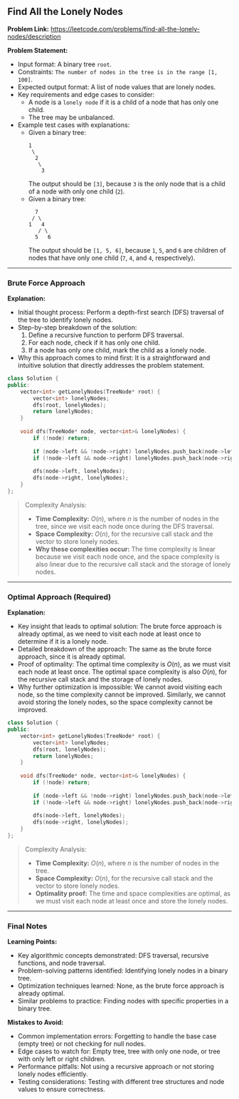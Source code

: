 ## Find All the Lonely Nodes
**Problem Link:** https://leetcode.com/problems/find-all-the-lonely-nodes/description

**Problem Statement:**
- Input format: A binary tree `root`.
- Constraints: `The number of nodes in the tree is in the range [1, 100]`.
- Expected output format: A list of node values that are lonely nodes.
- Key requirements and edge cases to consider:
  - A node is a `lonely node` if it is a child of a node that has only one child.
  - The tree may be unbalanced.
- Example test cases with explanations:
  - Given a binary tree: 
    ```
    1
     \
      2
       \
        3
    ```
    The output should be `[3]`, because `3` is the only node that is a child of a node with only one child (`2`).
  - Given a binary tree: 
    ```
      7
     / \
    1   4
       / \
      5   6
    ```
    The output should be `[1, 5, 6]`, because `1`, `5`, and `6` are children of nodes that have only one child (`7`, `4`, and `4`, respectively).

---

### Brute Force Approach

**Explanation:**
- Initial thought process: Perform a depth-first search (DFS) traversal of the tree to identify lonely nodes.
- Step-by-step breakdown of the solution:
  1. Define a recursive function to perform DFS traversal.
  2. For each node, check if it has only one child.
  3. If a node has only one child, mark the child as a lonely node.
- Why this approach comes to mind first: It is a straightforward and intuitive solution that directly addresses the problem statement.

```cpp
class Solution {
public:
    vector<int> getLonelyNodes(TreeNode* root) {
        vector<int> lonelyNodes;
        dfs(root, lonelyNodes);
        return lonelyNodes;
    }
    
    void dfs(TreeNode* node, vector<int>& lonelyNodes) {
        if (!node) return;
        
        if (node->left && !node->right) lonelyNodes.push_back(node->left->val);
        if (!node->left && node->right) lonelyNodes.push_back(node->right->val);
        
        dfs(node->left, lonelyNodes);
        dfs(node->right, lonelyNodes);
    }
};
```

> Complexity Analysis:
> - **Time Complexity:** $O(n)$, where $n$ is the number of nodes in the tree, since we visit each node once during the DFS traversal.
> - **Space Complexity:** $O(n)$, for the recursive call stack and the vector to store lonely nodes.
> - **Why these complexities occur:** The time complexity is linear because we visit each node once, and the space complexity is also linear due to the recursive call stack and the storage of lonely nodes.

---

### Optimal Approach (Required)

**Explanation:**
- Key insight that leads to optimal solution: The brute force approach is already optimal, as we need to visit each node at least once to determine if it is a lonely node.
- Detailed breakdown of the approach: The same as the brute force approach, since it is already optimal.
- Proof of optimality: The optimal time complexity is $O(n)$, as we must visit each node at least once. The optimal space complexity is also $O(n)$, for the recursive call stack and the storage of lonely nodes.
- Why further optimization is impossible: We cannot avoid visiting each node, so the time complexity cannot be improved. Similarly, we cannot avoid storing the lonely nodes, so the space complexity cannot be improved.

```cpp
class Solution {
public:
    vector<int> getLonelyNodes(TreeNode* root) {
        vector<int> lonelyNodes;
        dfs(root, lonelyNodes);
        return lonelyNodes;
    }
    
    void dfs(TreeNode* node, vector<int>& lonelyNodes) {
        if (!node) return;
        
        if (node->left && !node->right) lonelyNodes.push_back(node->left->val);
        if (!node->left && node->right) lonelyNodes.push_back(node->right->val);
        
        dfs(node->left, lonelyNodes);
        dfs(node->right, lonelyNodes);
    }
};
```

> Complexity Analysis:
> - **Time Complexity:** $O(n)$, where $n$ is the number of nodes in the tree.
> - **Space Complexity:** $O(n)$, for the recursive call stack and the vector to store lonely nodes.
> - **Optimality proof:** The time and space complexities are optimal, as we must visit each node at least once and store the lonely nodes.

---

### Final Notes

**Learning Points:**
- Key algorithmic concepts demonstrated: DFS traversal, recursive functions, and node traversal.
- Problem-solving patterns identified: Identifying lonely nodes in a binary tree.
- Optimization techniques learned: None, as the brute force approach is already optimal.
- Similar problems to practice: Finding nodes with specific properties in a binary tree.

**Mistakes to Avoid:**
- Common implementation errors: Forgetting to handle the base case (empty tree) or not checking for null nodes.
- Edge cases to watch for: Empty tree, tree with only one node, or tree with only left or right children.
- Performance pitfalls: Not using a recursive approach or not storing lonely nodes efficiently.
- Testing considerations: Testing with different tree structures and node values to ensure correctness.